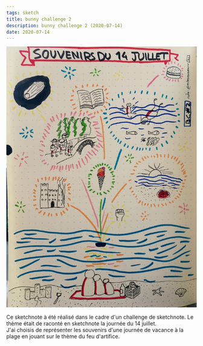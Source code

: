 ```yaml
---
tags: sketch
title: bunny challenge 2
description: bunny challenge 2 (2020-07-14)
date: 2020-07-14
---
```


![](21_bunny-challenge-2_2020-07-14.jpeg) 

<p>
    Ce sketchnote à été réalisé dans le cadre d'un challenge de sketchnote. 
    Le thème était de raconté en sketchnote la journée du 14 juillet. <br>
    J'ai choisis de représenter les souvenirs d'une journée de vacance à la plage 
    en jouant sur le thème du feu d'artifice.
</p>

